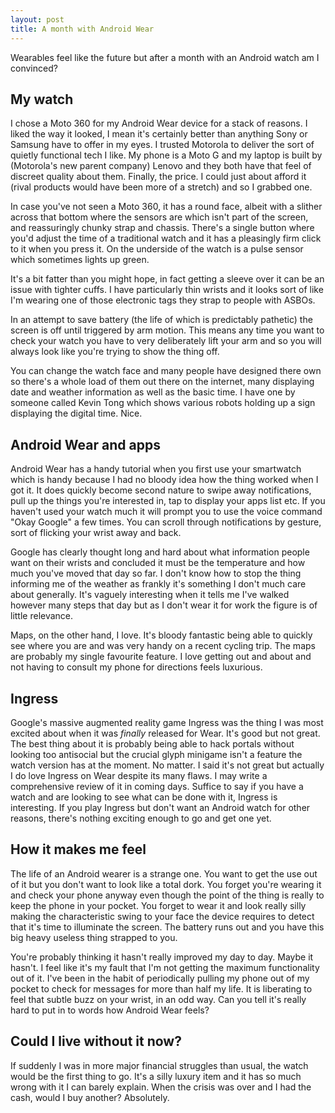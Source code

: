 ```yaml
---
layout: post
title: A month with Android Wear
---
```


Wearables feel like the future but after a month with an Android watch am I convinced?

## My watch

I chose a Moto 360 for my Android Wear device for a stack of reasons. I liked the way it looked, I mean it's certainly better than anything Sony or Samsung have to offer in my eyes. I trusted Motorola to deliver the sort of quietly functional tech I like. My phone is a Moto G and my laptop is built by (Motorola's new parent company) Lenovo and they both have that feel of discreet quality about them. Finally, the price. I could just about afford it (rival products would have been more of a stretch) and so I grabbed one.

In case you've not seen a Moto 360, it has a round face, albeit with a slither across that bottom where the sensors are which isn't part of the screen, and reassuringly chunky strap and chassis. There's a single button where you'd adjust the time of a traditional watch and it has a pleasingly firm click to it when you press it. On the underside of the watch is a pulse sensor which sometimes lights up green.

It's a bit fatter than you might hope, in fact getting a sleeve over it can be an issue with tighter cuffs. I have particularly thin wrists and it looks sort of like I'm wearing one of those electronic tags they strap to people with ASBOs.

In an attempt to save battery (the life of which is predictably pathetic) the screen is off until triggered by arm motion. This means any time you want to check your watch you have to very deliberately lift your arm and so you will always look like you're trying to show the thing off.

You can change the watch face and many people have designed there own so there's a whole load of them out there on the internet, many displaying date and weather information as well as the basic time. I have one by someone called Kevin Tong which shows various robots holding up a sign displaying the digital time. Nice.

## Android Wear and apps

Android Wear has a handy tutorial when you first use your smartwatch which is handy because I had no bloody idea how the thing worked when I got it. It does quickly become second nature to swipe away notifications, pull up the things you're interested in, tap to display your apps list etc. If you haven't used your watch much it will prompt you to use the voice command "Okay Google" a few times. You can scroll through notifications by gesture, sort of flicking your wrist away and back.

Google has clearly thought long and hard about what information people want on their wrists and concluded it must be the temperature and how much you've moved that day so far. I don't know how to stop the thing informing me of the weather as frankly it's something I don't much care about generally. It's vaguely interesting when it tells me I've walked however many steps that day but as I don't wear it for work the figure is of little relevance.

Maps, on the other hand, I love. It's bloody fantastic being able to quickly see where you are and was very handy on a recent cycling trip. The maps are probably my single favourite feature. I love getting out and about and not having to consult my phone for directions feels luxurious.

## Ingress

Google's massive augmented reality game Ingress was the thing I was most excited about when it was *finally* released for Wear. It's good but not great. The best thing about it is probably being able to hack portals without looking too antisocial but the crucial glyph minigame isn't a feature the watch version has at the moment. No matter. I said it's not great but actually I do love Ingress on Wear despite its many flaws. I may write a comprehensive review of it in coming days. Suffice to say if you have a watch and are looking to see what can be done with it, Ingress is interesting. If you play Ingress but don't want an Android watch for other reasons, there's nothing exciting enough to go and get one yet.

## How it makes me feel

The life of an Android wearer is a strange one. You want to get the use out of it but you don't want to look like a total dork. You forget you're wearing it and check your phone anyway even though the point of the thing is really to keep the phone in your pocket. You forget to wear it and look really silly making the characteristic swing to your face the device requires to detect that it's time to illuminate the screen. The battery runs out and you have this big heavy useless thing strapped to you.

You're probably thinking it hasn't really improved my day to day. Maybe it hasn't. I feel like it's my fault that I'm not getting the maximum functionality out of it. I've been in the habit of periodically pulling my phone out of my pocket to check for messages for more than half my life. It is liberating to feel that subtle buzz on your wrist, in an odd way. Can you tell it's really hard to put in to words how Android Wear feels?

## Could I live without it now?

If suddenly I was in more major financial struggles than usual, the watch would be the first thing to go. It's a silly luxury item and it has so much wrong with it I can barely explain. When the crisis was over and I had the cash, would I buy another? Absolutely.
